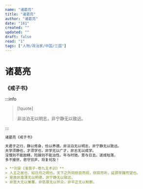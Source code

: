 ```yaml
---
name: "诸葛亮"
title: "诸葛亮"
author: "诸葛亮"
date: "181"
created: ""
updated: ""
draft: false
read: "1"
tags: ["人物/政治家/中国/三国"]
---
```


# 诸葛亮

### 《戒子书》

:::info

> [!quote]
>
> 非淡泊无以明志，非宁静无以致远。

:::

```markdown
诸葛亮《戒子书》

夫君子之行，静以修身，俭以养德。非淡泊无以明志，非宁静无以致远。
夫学须静也，才须学也，非学无以广才，非志无以成学。
淫慢则不能励精，险躁则不能治性。年与时驰，意与日去，遂成枯落，
多不接世，悲守穷庐，将复何及！

> **刘安《淮南子·卷九主术训》**
> 人主之居也，如日月之明也。天下之所同侧目而视，侧耳而听，延颈举踵而望也。
> 是故非澹薄无以明德，非宁静无以致远，
> 非宽大无以兼覆，非慈厚无以怀众，非平正无以制断。
```
